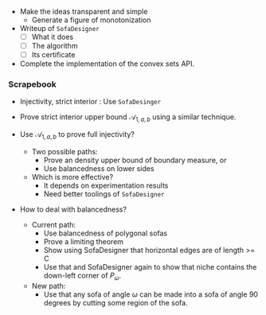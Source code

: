 - Make the ideas transparent and simple
	- Generate a figure of monotonization
- Writeup of `SofaDesigner`
	- [ ] What it does
	- [ ] The algorithm
	- [ ] Its certificate
- Complete the implementation of the convex sets API.


### Scrapebook

- Injectivity, strict interior : Use `SofaDesinger`
- Prove strict interior upper bound $\mathcal{A}_{1, a, b}$ using a similar technique.
- Use $\mathcal{A}_{1, a, b}$ to prove full injectivity?
	- Two possible paths:
		- Prove an density upper bound of boundary measure, or
		- Use balancedness on lower sides
	- Which is more effective? 
		- It depends on experimentation results
		- Need better toolings of `SofaDesigner`

- How to deal with balancedness?
	- Current path:
		- Use balancedness of polygonal sofas
		- Prove a limiting theorem
		- Show using SofaDesigner that horizontal edges are of length >= C
		- Use that and SofaDesigner again to show that niche contains the down-left corner of $P_\omega$.
	- New path:
		- Use that any sofa of angle $\omega$ can be made into a sofa of angle 90 degrees by cutting some region of the sofa.